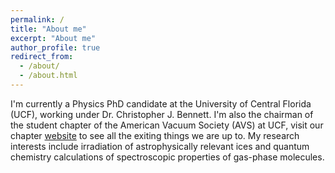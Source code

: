 ```yaml
---
permalink: /
title: "About me"
excerpt: "About me"
author_profile: true
redirect_from:
  - /about/
  - /about.html
---
```


I'm currently a Physics PhD candidate at the University of Central Florida (UCF),
working under Dr. Christopher J. Bennett. I'm also the chairman of the student
chapter of the American Vacuum Society (AVS) at UCF, visit our chapter
[website](ucf.avs.org) to see all the exiting things we are up to. My research
interests include irradiation of astrophysically relevant ices and quantum
chemistry calculations of spectroscopic properties of gas-phase molecules.
